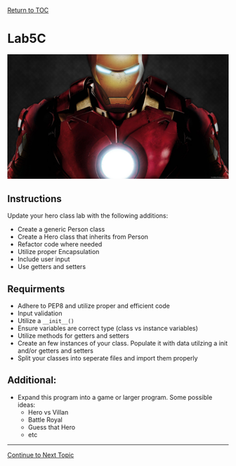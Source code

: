 <a href="https://github.com/CyberTrainingUSAF/07-Python-Programming/blob/master/00-Table-of-Contents.md" rel="Return to TOC"> Return to TOC </a>

# Lab5C

![](../.gitbook/assets/ironman.jpg)

## Instructions

Update your hero class lab with the following additions:

* Create a generic Person class
* Create a Hero class that inherits from Person
* Refactor code where needed
* Utilize proper Encapsulation
* Include user input
* Use getters and setters

## Requirments

* Adhere to PEP8 and utilize proper and efficient code
* Input validation
* Utilize a `__init__()` 
* Ensure variables are correct type \(class vs instance variables\)
* Utilize methods for getters and setters
* Create an few instances of your class. Populate it with data utilzing a init and/or getters and setters
* Split your classes into seperate files and import them properly

## Additional:

* Expand this program into a game or larger program. Some possible ideas:
  * Hero vs Villan
  * Battle Royal
  * Guess that Hero
  * etc

---

<a href="https://github.com/CyberTrainingUSAF/07-Python-Programming/blob/master/05_oop/04_exceptions.md" > Continue to Next Topic </a>
